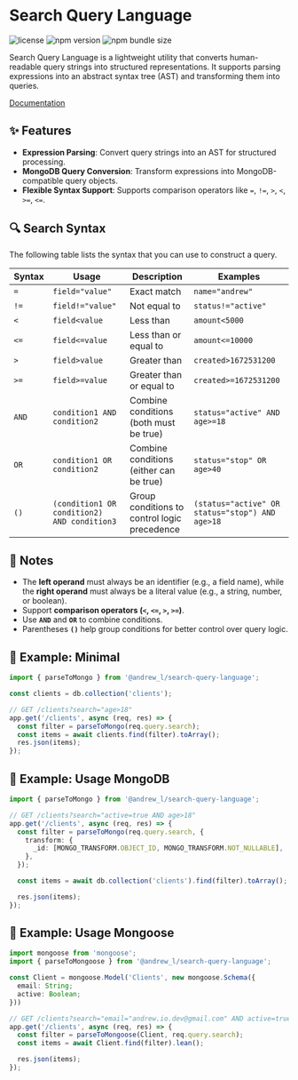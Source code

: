 # Search Query Language <!-- omit in toc -->

![license](https://img.shields.io/npm/l/query-parser) <!-- omit in toc -->
![npm version](https://img.shields.io/npm/v/query-parser) <!-- omit in toc -->
![npm bundle size](https://img.shields.io/bundlephobia/minzip/query-parser) <!-- omit in toc -->

Search Query Language is a lightweight utility that converts human-readable query strings into structured representations. It supports parsing expressions into an abstract syntax tree (AST) and transforming them into queries.

[Documentation](https://your-docs-link.com)

<!-- install placeholder -->

## ✨ Features

- **Expression Parsing**: Convert query strings into an AST for structured processing.
- **MongoDB Query Conversion**: Transform expressions into MongoDB-compatible query objects.
- **Flexible Syntax Support**: Supports comparison operators like `=`, `!=`, `>`, `<`, `>=`, `<=`.

## 🔍 Search Syntax

The following table lists the syntax that you can use to construct a query.

| Syntax | Usage                                       | Description                                  | Examples                                        |
| ------ | ------------------------------------------- | -------------------------------------------- | ----------------------------------------------- |
| `=`    | `field="value"`                             | Exact match                                  | `name="andrew"`                                 |
| `!=`   | `field!="value"`                            | Not equal to                                 | `status!="active"`                              |
| `<`    | `field<value`                               | Less than                                    | `amount<5000`                                   |
| `<=`   | `field<=value`                              | Less than or equal to                        | `amount<=10000`                                 |
| `>`    | `field>value`                               | Greater than                                 | `created>1672531200`                            |
| `>=`   | `field>=value`                              | Greater than or equal to                     | `created>=1672531200`                           |
| `AND`  | `condition1 AND condition2`                 | Combine conditions (both must be true)       | `status="active" AND age>=18`                   |
| `OR`   | `condition1 OR condition2`                  | Combine conditions (either can be true)      | `status="stop" OR age>40`                       |
| `()`   | `(condition1 OR condition2) AND condition3` | Group conditions to control logic precedence | `(status="active" OR status="stop") AND age>18` |

## 📌 Notes

- The **left operand** must always be an identifier (e.g., a field name), while the **right operand** must always be a literal value (e.g., a string, number, or boolean).
- Support **comparison operators (`<`, `<=`, `>`, `>=`)**.
- Use **`AND`** and **`OR`** to combine conditions.
- Parentheses **`()`** help group conditions for better control over query logic.

## 🚀 Example: Minimal

```ts
import { parseToMongo } from '@andrew_l/search-query-language';

const clients = db.collection('clients');

// GET /clients?search="age>18"
app.get('/clients', async (req, res) => {
  const filter = parseToMongo(req.query.search);
  const items = await clients.find(filter).toArray();
  res.json(items);
});
```

## 🚀 Example: Usage MongoDB

```ts
import { parseToMongo } from '@andrew_l/search-query-language';

// GET /clients?search="active=true AND age>18"
app.get('/clients', async (req, res) => {
  const filter = parseToMongo(req.query.search, {
    transform: {
      _id: [MONGO_TRANSFORM.OBJECT_ID, MONGO_TRANSFORM.NOT_NULLABLE],
    },
  });

  const items = await db.collection('clients').find(filter).toArray();

  res.json(items);
});
```

## 🚀 Example: Usage Mongoose

```ts
import mongoose from 'mongoose';
import { parseToMongoose } from '@andrew_l/search-query-language';

const Client = mongoose.Model('Clients', new mongoose.Schema({
  email: String;
  active: Boolean;
}))

// GET /clients?search="email="andrew.io.dev@gmail.com" AND active=true"
app.get('/clients', async (req, res) => {
  const filter = parseToMongoose(Client, req.query.search);
  const items = await Client.find(filter).lean();

  res.json(items);
});
```
